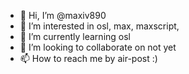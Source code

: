 - 👋 Hi, I’m @maxiv890
- 👀 I’m interested in osl, max, maxscript,
- 🌱 I’m currently learning osl
- 💞️ I’m looking to collaborate on not yet
- 📫 How to reach me by air-post :) 

<!---
maxiv890/maxiv890 is a ✨ special ✨ repository because its `README.md` (this file) appears on your GitHub profile.
You can click the Preview link to take a look at your changes.
--->
